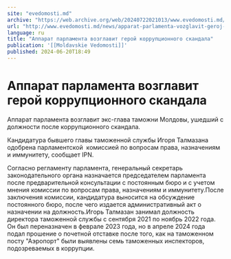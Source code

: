 ```yaml
---
site: "evedomosti.md"
archive: "https://web.archive.org/web/20240722021013/www.evedomosti.md/news/apparat-parlamenta-vozglavit-geroj-korrupcionnogo-skandala"
url: "http://www.evedomosti.md/news/apparat-parlamenta-vozglavit-geroj-korrupcionnogo-skandala"
language: ru
title: "Аппарат парламента возглавит герой коррупционного скандала"
publication: '[[Moldavskie Vedomosti]]'
published: 2024-06-20T18:49
---
```


# Аппарат парламента возглавит герой коррупционного скандала

Аппарат парламента возглавит экс-глава таможни Молдовы, ушедший с должности после коррупционного скандала.

Кандидатура бывшего главы таможенной службы Игоря Талмазана одобрена парламентской  комиссией по вопросам права, назначениям и иммунитету, сообщает IPN.

Согласно регламенту парламента, генеральный секретарь законодательного органа назначается председателем парламента после предварительной консультации с постоянным бюро и с учетом мнения комиссии по вопросам права, назначениям и иммунитету.После заключения комиссии, кандидатура выносится на обсуждение постоянного бюро, после чего издается административный акт о назначении на должность.Игорь Талмазан занимал должность директора таможенной службы с сентября 2021 по ноябрь 2022 года. Он был переназначен в феврале 2023 года, но в апреле 2024 года подал прошение о почетной отставке после того, как на таможенном посту "Аэропорт" были выявлены семь таможенных инспекторов, подозреваемых в коррупции.